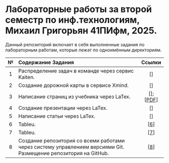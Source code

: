 # Лабораторные работы за второй семестр по инф.технологиям, Михаил Григорьян 41ПИфм, 2025.

Данный репозиторий включает в себя выполненные задания по лабораторным работам, которые лежат по одноимённым директориям.

| № | Содержание Задания | Ссылки |
|:------:|:----------|:----------:|
| 1 | Распределение задач в команде через сервис Kaiten. | [[](https://clck.ru/3MYBWZ)]
| 2 | Создание дорожной карты в сервисе Xmind. | [[](https://clck.ru/3MPqKi)]
| 3 | Написание страниц из учебника через LaTex. | [[](https://vk.com/doc409175474_689713844?hash=aG7DKPaoRd7RIZNyHztANa9tZnnzsw0zjC0nOIkqrTz&dl=KD4hhBiQ0RI62N85pzAhYJPnskiTKxkjpf58CCYEcrD&from_module=vkmsg_desktop)]; [[PDF](https://vk.com/doc409175474_689713875?hash=VOuKEQvNMWRGX7IlarVuDS273qms7Tj6vMlmrXSmwv4&dl=K3sZ0j0GB7a2P4cN8HRDFQbBE80ZHIBnTPVazdT8eTH&from_module=vkmsg_desktop)]
| 4 | Создание презентации через LaTex. | [[](https://vk.com/doc409175474_690288591?hash=pcNFQsUXka7LUgEvdAK6zgb1VcdIob3d1gzldlmLZek&dl=KNiPG29h64QJz6MsweHGFnzZCm6bCy9HSkKtAVPBFYz&from_module=vkmsg_desktop)]
| 5 | Написание статьи через LaTex. | [[](https://vk.com/doc409175474_690471221?hash=xdH9jZJkZFaiuQoZLKyHHzX1sfuzFAH6JzNxJyzopfH&dl=R7wOYUGMDm0dw92yI16Vsudc3fDW5ZUj2XT5dzNbGq4&from_module=vkmsg_desktop)]
| 6 | Tableu. | [[6](https://vk.com/doc409175474_690638829?hash=JryhMt2cuiRKJYg8LFjaBZs4r97ejTqbBeOX5dIlNto&dl=rpmZv9F64yZQS4zvX751JZwDtzG6j37vUvyQh7UE3cL&from_module=vkmsg_desktop)]
| 7 | Tableu. | [[7](https://vk.com/doc409175474_690638245?hash=gXXjtzAYkjb37s0eP8oPZzBP3RQCpoxkEaFWfwlG4c4&dl=NzT7KhIMl0eV6jbyPvsPUBtK25Crx7iFsHSYZ0UX05w&from_module=vkmsg_desktop)]
| 8 | Создание репозитория со всеми работами через систему управлением версиями Git. Размещение репозитория на GitHub. | [[8](https://github.com/oseledets/nla2021)]
